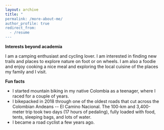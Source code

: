 ```yaml
---
layout: archive
title: "
permalink: /more-about-me/
author_profile: true
redirect_from:
  - /resume
---
```


**Interests beyond academia**

I am a camping enthusiast and cycling lover. I am interested in finding new trails and places to explore nature on foot or on wheels. I am also a foodie and enjoy cooking a nice meal and exploring the local cuisine of the places my family and I visit.

**Fun facts**

* I started mountain biking in my native Colombia as a teenager, where I raced for a couple of years. 
* I bikepacked in 2018 through one of the oldest roads that cut across the Colombian Andeans -- El Camino Nacional. The 100-km and 3,400-meter trip took two days (17 hours of pedaling), fully loaded with food, tents, sleeping bags, and lots of water.
* I became a road cyclist a few years ago.

